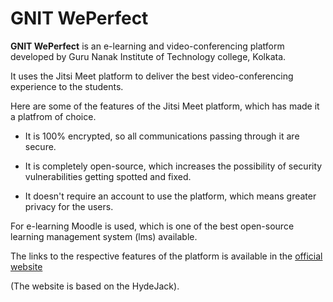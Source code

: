 # GNIT WePerfect

**GNIT WePerfect** is an e-learning and video-conferencing platform developed by Guru Nanak Institute of Technology college, Kolkata.


It uses the Jitsi Meet platform to deliver the best video-conferencing experience to the students.
   
Here are some of the features of the Jitsi Meet platform, which has made it a platfrom of choice.

   * It is 100% encrypted, so all communications passing through it are secure.

   * It is completely open-source, which increases the possibility of security vulnerabilities getting spotted and fixed.

   * It doesn't require an account to use the platform, which means greater privacy for the users.


For e-learning Moodle is used, which is one of the best open-source learning management system (lms) available.
 

The links to the respective features of the platform is available in the [official website](https://gnit-weperfect.github.io)


(The website is based on the HydeJack).
